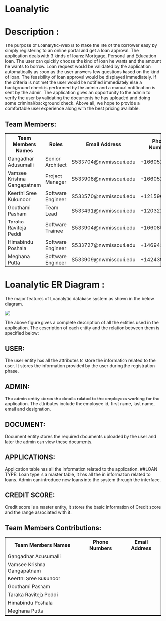# Loanalytic
# Description :
The purpose of Loanalytic-Web is to make the life of the borrower easy by simply registering to an online portal and get a loan approval. The application deals with 3 kinds of loans: Mortgage, Personal and Education loan. The user can quickly choose the kind of loan he wants and the amount he wants to borrow. Loan request would be validated by the application automatically as soon as the user answers few questions based on the kind of loan. The feasibility of loan approval would be displayed immediately. If the criteria is not met the user would be notified immediately else a background check is performed by the admin and a manual notification is sent by the admin. The application gives an opportunity to the admin to verify the user by validating the documents he has uploaded and doing some criminal/background check.  Above all, we hope to provide a comfortable user experience along with the best pricing available.


## Team Members:
<table style="width:100%;border: 1px solid black;">
<tr>
<th>Team Members Names</th>	
<th>Roles</th>
<th>Email Address</th>
<th>Phone Numbers</th>
  </tr>
  <tr>
  <td>Gangadhar Adusumalli</td>
  <td>Senior Architect</td>
  <td>S533704@nwmissouri.edu</td>
  <td>+16605280325</td>
  </tr>
  <tr>
  <td>Vamsee Krishna Gangapatnam</td>
  <td>Project Manager</td>
  <td>S533908@nwmissouri.edu</td>
  <td>+16605281049</td>
  </tr>
  <tr>
  <td>Keerthi Sree Kukunoor</td>
  <td>Software Engineer</td>
  <td>S533570@nwmissouri.edu</td>
  <td>+12159617144</td>
  </tr>
  <tr>
  <td>Gouthami Pasham</td>
  <td>Team Lead</td>
  <td>S533491@nwmissouri.edu</td>
  <td>+12032158224</td>
  </tr>
  <tr>
  <td>Taraka Raviteja Peddi</td>
  <td>Software Trainee</td>
  <td>S533904@nwmissouri.edu</td>
  <td>+16608530466</td>
  </tr>
  <tr>
  <td>Himabindu Poshala</td>
  <td>Software Engineer</td>
  <td>S533727@nwmissouri.edu</td>
  <td>+14694121091</td>
  </tr>
  <tr>
  <td>Meghana Putta</td>
  <td>Software Engineer</td>
  <td>S533909@nwmissouri.edu</td>
  <td>+14243979577</td>
  </tr>

  </table>

  
# Loanalytic ER Diagram :
The major features of Loanalytic database system as shown in the below diagram.

![](https://github.com/Gouthami-pasham/Loanalytic/blob/master/Initial%20Draft%20of%20Design%20ER%20Diagram.jpeg)

The above figure gives a complete description of all the entities used in the application. The description of each entity and the relation between them is specified below:
## USER:
The user entity has all the attributes to store the information related to the user. It stores the information provided by the user during the registration phase.
## ADMIN:
The admin entity stores the details related to the employees working for the application. The attributes include the employee id, first name, last name, email and designation. 
## DOCUMENT:
Document entity stores the required documents uploaded by the user and later the admin can view these documents.
## APPLICATIONS:
Application table has all the information related to the application. 
##LOAN TYPE:
Loan type is a master table, it has all the in information related to loans. Admin can introduce new loans into the system through the interface.
## CREDIT SCORE:
Credit score is a master entity, it stores the basic information of Credit score and the range associated with it.



## Team Members Contributions:

<table style="width:100%;border: 1px solid black;">
<tr>
<th>Team Members Names</th>	
<th>Phone Numbers</th>
<th>Email Address</th>
  </tr>
  <tr>
  <td>Gangadhar Adusumalli</td>
  </tr>
  <tr>
  <td>Vamsee Krishna Gangapatnam</td>
  </tr>
  <tr>
  <td>Keerthi Sree Kukunoor</td>
  </tr>
  <tr>
  <td>Gouthami Pasham</td>
  </tr>
  <tr>
  <td>Taraka Raviteja Peddi</td>
  </tr>
  <tr>
  <td>Himabindu Poshala</td>
  </tr>
  <tr>
  <td>Meghana Putta</td>
  </tr>

  </table>

